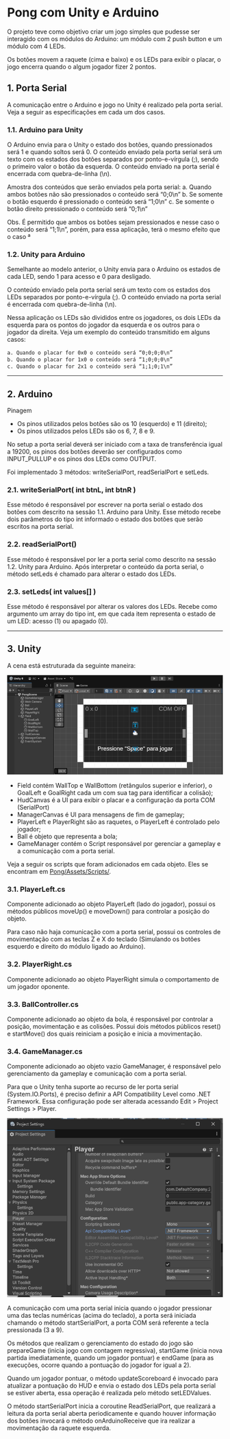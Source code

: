 # Pong com Unity e Arduino
O projeto teve como objetivo criar um jogo simples que pudesse ser interagido com os módulos do Arduino: um módulo com 2 push button e um módulo com 4 LEDs.

Os botões movem a raquete (cima e baixo) e os LEDs para exibir o placar, o jogo encerra quando o algum jogador fizer 2 pontos.

## 1. Porta Serial
A comunicação entre o Arduino e jogo no Unity é realizado pela porta serial. Veja a seguir as especificações em cada um dos casos.

### 1.1. Arduino para Unity
O Arduino envia para o Unity o estado dos botões, quando pressionados será 1 e quando soltos será 0.
O conteúdo enviado pela porta serial será um texto com os estados dos botões separados por ponto-e-vírgula (;), sendo o primeiro valor o botão da esquerda. O conteúdo enviado na porta serial é encerrada com quebra-de-linha (\n).

Amostra dos conteúdos que serão enviados pela porta serial:
a. Quando ambos botões não são pressionados o conteúdo será “0;0\n”
b. Se somente o botão esquerdo é pressionado o conteúdo será “1;0\n”
c. Se somente o botão direito pressionado o conteúdo será “0;1\n”

Obs. É permitido que ambos os botões sejam pressionados e nesse caso o conteúdo será “1;1\n”, porém, para essa aplicação, terá o mesmo efeito que o caso ª

### 1.2. Unity para Arduino
Semelhante ao modelo anterior, o Unity envia para o Arduino os estados de cada LED, sendo 1 para acesso e 0 para desligado.

O conteúdo enviado pela porta serial será um texto com os estados dos LEDs separados por ponto-e-vírgula (;). O conteúdo enviado na porta serial é encerrada com quebra-de-linha (\n).

Nessa aplicação os LEDs são divididos entre os jogadores, os dois LEDs da esquerda para os pontos do jogador da esquerda e os outros para o jogador da direita. Veja um exemplo do conteúdo transmitido em alguns casos:

    a. Quando o placar for 0x0 o conteúdo será “0;0;0;0\n”
    b. Quando o placar for 1x0 o conteúdo será “1;0;0;0\n”
    c. Quando o placar for 2x1 o conteúdo será “1;1;0;1\n”

---

## 2. Arduino
Pinagem
- Os pinos utilizados pelos botões são os 10 (esquerdo) e 11 (direito);
- Os pinos utilizados pelos LEDs são os 6, 7, 8 e 9.

No setup a porta serial deverá ser iniciado com a taxa de transferência igual a 19200, os pinos dos botões deverão ser configurados como INPUT_PULLUP e os pinos dos LEDs como OUTPUT.

<!-- No final do loop há delay de 5 milissegundos para evitar que ocorra sobrecarga na aplicação do Unity. Nos testes que não havia esse controle a aplicação no Unity apresentava lentidão. -->

Foi implementado 3 métodos: writeSerialPort, readSerialPort e setLeds.

### 2.1. writeSerialPort( int btnL, int btnR )
Esse método é responsável por escrever na porta serial o estado dos botões com descrito na sessão 1.1. Arduino para Unity.
Esse método recebe dois parâmetros do tipo int informado o estado dos botões que serão escritos na porta serial.

### 2.2. readSerialPort()
Esse método é responsável por ler a porta serial como descrito na sessão 1.2. Unity para Arduino.
Após interpretar o conteúdo da porta serial, o método setLeds é chamado para alterar o estado dos LEDs.

### 2.3. setLeds( int values[] )
Esse método é responsável por alterar os valores dos LEDs. Recebe como argumento um array do tipo int, em que cada item representa o estado de um LED: acesso (1) ou apagado (0).

---

## 3. Unity

A cena está estruturada da seguinte maneira:

![](Docs/Imagens/unity.png)

- Field contém WallTop e WallBottom (retângulos superior e inferior), o GoalLeft e GoalRight cada um com sua tag para identificar a colisão);
- HudCanvas é a UI para exibir o placar e a configuração da porta COM (SerialPort)
- ManagerCanvas é UI para mensagens de fim de gameplay;
- PlayerLeft e PlayerRight são as raquetes, o PlayerLeft é controlado pelo jogador;
- Ball é objeto que representa a bola;
- GameManager contém o Script responsável por gerenciar a gameplay e a comunicação com a porta serial.

Veja a seguir os scripts que foram adicionados em cada objeto. Eles se encontram em [Pong/Assets/Scripts/](Pong/Assets/Scripts/).

### 3.1. PlayerLeft.cs

Componente adicionado ao objeto PlayerLeft (lado do jogador), possui os métodos públicos moveUp() e moveDown() para controlar a posição do objeto. 

Para caso não haja comunicação com a porta serial, possui os controles de movimentação com as teclas Z e X do teclado (Simulando os botões esquerdo e direito do módulo ligado ao Arduino).

### 3.2. PlayerRight.cs

Componente adicionado ao objeto PlayerRight simula o comportamento de um jogador oponente.

### 3.3. BallController.cs

Componente adicionado ao objeto da bola, é responsável por controlar a posição, movimentação e as colisões. Possui dois métodos públicos reset() e startMove() dos quais reiniciam a posição e inicia a movimentação.


### 3.4. GameManager.cs

Componente adicionado ao objeto vazio GameManager, é responsável pelo gerenciamento da gameplay e comunicação com a porta serial.

Para que o Unity tenha suporte ao recurso de ler porta serial (System.IO.Ports), é preciso definir a API Compatibility Level como .NET Framework. Essa configuração pode ser alterada acessando Edit > Project Settings > Player.

![](Docs/Imagens/unity-player-settings.png)

A comunicação com uma porta serial inicia quando o jogador pressionar uma das teclas numéricas (acima do teclado), a porta será iniciada chamando o método startSerialPort, a porta COM será referente a tecla pressionada (3 a 9).

Os métodos que realizam o gerenciamento do estado do jogo são prepareGame (inicia jogo com contagem regressiva), startGame (inicia nova partida imediatamente, quando um jogador pontuar) e endGame (para as execuções, ocorre quando a pontuação do jogador for igual a 2).

Quando um jogador pontuar, o método updateScoreboard é invocado para atualizar a pontuação do HUD e envia o estado dos LEDs pela porta serial se estiver aberta, essa operação é realizada pelo método setLEDValues.

O método startSerialPort inicia a coroutine ReadSerialPort, que realizará a leitura da porta serial aberta periodicamente e quando houver informação dos botões invocará o método onArduinoReceive que ira realizar a movimentação da raquete esquerda.



